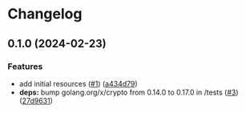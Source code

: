 # Changelog

## 0.1.0 (2024-02-23)


### Features

* add initial resources ([#1](https://github.com/CloudNationHQ/terraform-azure-evh/issues/1)) ([a434d79](https://github.com/CloudNationHQ/terraform-azure-evh/commit/a434d79f4a65e5412f0c1c082c6cdb0237c561cb))
* **deps:** bump golang.org/x/crypto from 0.14.0 to 0.17.0 in /tests ([#3](https://github.com/CloudNationHQ/terraform-azure-evh/issues/3)) ([27d9631](https://github.com/CloudNationHQ/terraform-azure-evh/commit/27d963130d155144c96fede1609e1a87dcbe5ed4))

